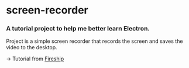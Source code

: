 # screen-recorder

### A tutorial project to help me better learn Electron.

Project is a simple screen recorder that records the screen and saves the video to the
desktop.

-> Tutorial from [Fireship](https://www.youtube.com/watch?v=3yqDxhR2XxE&t=482s&ab_channel=Fireship)
